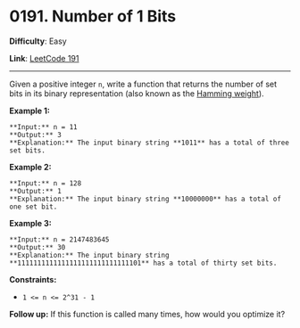 # 0191. Number of 1 Bits

**Difficulty**: Easy

**Link**: [LeetCode 191](https://leetcode.com/problems/number-of-1-bits/)

---

Given a positive integer `n`, write a function that returns the number of set bits in its binary representation (also known as the [Hamming weight](http://en.wikipedia.org/wiki/Hamming_weight)).

**Example 1:**

    **Input:** n = 11
    **Output:** 3
    **Explanation:** The input binary string **1011** has a total of three set bits.

**Example 2:**

    **Input:** n = 128
    **Output:** 1
    **Explanation:** The input binary string **10000000** has a total of one set bit.

**Example 3:**

    **Input:** n = 2147483645
    **Output:** 30
    **Explanation:** The input binary string **1111111111111111111111111111101** has a total of thirty set bits.

**Constraints:**

* `1 <= n <= 2^31 - 1`

**Follow up:** If this function is called many times, how would you optimize it?
